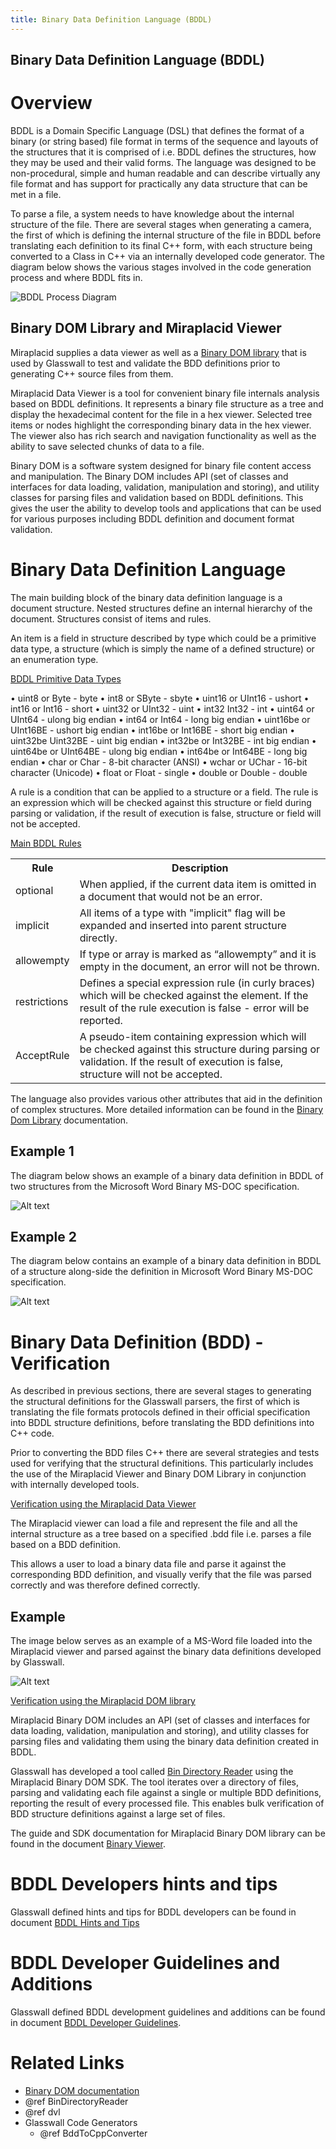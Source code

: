 ```yaml
---
title: Binary Data Definition Language (BDDL)
---
```


## Binary Data Definition Language (BDDL)


# Overview

BDDL is a Domain Specific Language (DSL) that defines the format of a binary (or string based) file format in terms of the sequence and layouts of the structures that it is comprised of i.e. BDDL defines the structures, how they may be used and their valid forms. The language was designed to be non-procedural, simple and human readable and can describe virtually any file format and has support for practically any data structure that can be met in a file.

To parse a file, a system needs to have knowledge about the internal structure 
of the file. There are several stages when generating a camera, the first
of which is defining the internal structure of the file in BDDL before
translating each definition to its final C++ form, with each structure
being converted to a Class in C++ via an internally developed code
generator. The diagram below shows the various stages involved in the 
code generation process and where BDDL fits in.

![BDDL Process Diagram](../img/BDDLProcDia.PNG)

## Binary DOM Library and Miraplacid Viewer 


Miraplacid supplies a data viewer as well as a [Binary DOM library](binDomLib.pdf "binDomLib.pdf") that is used by Glasswall to test and validate the BDD definitions prior to generating C++ source files from them. 

Miraplacid Data Viewer is a tool for convenient binary file internals analysis based on BDDL definitions. It represents a binary file structure as a tree and display the hexadecimal content for the file in a hex viewer. Selected tree items or nodes highlight the corresponding binary data in the hex viewer.  The viewer also has rich search and navigation functionality as well as the ability to save selected chunks of data to a file.

Binary DOM is a software system designed for binary file content access and manipulation. The Binary DOM includes API (set of classes and interfaces for data loading, validation, manipulation and storing), and utility classes for parsing files and validation based on BDDL definitions. This gives the user the ability to develop tools and applications that can be used for various purposes including BDDL definition and document format validation.


# Binary Data Definition Language

The main building block of the binary data definition language is a document structure. Nested structures define an internal hierarchy of the document. Structures consist of items and rules. 

An item is a field in structure described by type which could be a primitive data type, a structure (which is simply the name of a defined structure) or an enumeration type. 

<u>BDDL Primitive Data Types</u>

•   uint8 or Byte - byte 
•   int8 or SByte - sbyte 
•   uint16 or UInt16 - ushort 
•   int16 or Int16 - short 
•   uint32 or UInt32 - uint 
•   int32 Int32 - int 
•   uint64 or UInt64 - ulong big endian 
•   int64 or Int64 - long big endian 
•   uint16be or UInt16BE - ushort big endian 
•   int16be or Int16BE - short big endian 
•   uint32be Uint32BE - uint big endian 
•   int32be or Int32BE - int big endian 
•   uint64be or UInt64BE - ulong big endian 
•   int64be or Int64BE - long big endian 
•   char or Char - 8-bit character (ANSI) 
•   wchar or UChar - 16-bit character (Unicode) 
•   float or Float - single 
•   double or Double - double

A rule is a condition that can be applied to a structure or a field. The rule is an expression which will be checked against this structure or field during parsing or validation, if the result of execution is false, structure or field will not be accepted.

<u>Main BDDL Rules</u>

<TABLE>
    <TR><TH>Rule</TH><TH>Description</TH></TR>
    <TR>
        <TD>optional</TD>
        <TD>When applied, if the current data item is omitted in a document that would not be an error.</TD>
    </TR>
    <TR>
        <TD>implicit</TD>
        <TD>All items of a type with "implicit" flag will be expanded and inserted into parent structure directly.</TD>
    </TR>
    <TR>
        <TD>allowempty</TD>
        <TD>If type or array is marked as “allowempty” and it is empty in the document, an error will not be thrown.</TD>
    </TR>
    <TR>
        <TD>restrictions</TD>
        <TD>Defines a special expression rule (in curly braces) which will be checked against the element. If the result of the rule execution is false - error will be reported.</TD>
    </TR>
    <TR>
        <TD>AcceptRule</TD>
        <TD>A pseudo-item containing expression which will be checked against this structure during parsing or validation. If the result of execution is false, structure will not be accepted.</TD>
    </TR>
</TABLE>

The language also provides various other attributes that aid in the definition of complex structures. More detailed information can be found in the [Binary Dom Library](BinaryViewer.chm "BinaryViewer.chm") documentation.

## Example 1
The diagram below shows an example of a binary data definition in BDDL of two structures from the Microsoft Word Binary MS-DOC specification.

![Alt text](../img/BDDLExample1.PNG)

## Example 2
The diagram below contains an example of a binary data definition in BDDL of a structure along-side the definition in Microsoft Word Binary MS-DOC specification.

![Alt text](../img/BDDLExample2.PNG)

# Binary Data Definition (BDD) - Verification

As described in previous sections, there are several stages to generating the structural definitions for the Glasswall parsers, the first of which is translating the file formats protocols defined in their official specification into BDDL structure definitions, before translating the BDD definitions into C++ code. 

Prior to converting the BDD files C++ there are several strategies and tests used for verifying that the structural definitions. This particularly includes the use of the Miraplacid Viewer and Binary DOM Library in conjunction with internally developed tools.

<u>Verification using the Miraplacid Data Viewer</u>

The Miraplacid viewer can load a file and represent the file and all the internal structure as a tree based on a specified .bdd file i.e. parses a file based on a BDD definition.

This allows a user to load a binary data file and parse it against the corresponding BDD definition, and visually verify that the file was parsed correctly and was therefore defined correctly.

## Example

The image below serves as an example of a MS-Word file loaded into the Miraplacid viewer and parsed against the binary data definitions developed by Glasswall.

![Alt text](../img/BDDLExample3.PNG)

<u>Verification using the Miraplacid DOM library</u>

Miraplacid Binary DOM includes an API (set of classes and interfaces for data loading, validation, manipulation and storing), and utility classes for parsing files and validating them using the binary data definition created in BDDL.

Glasswall has developed a tool called [Bin Directory Reader](BinDirectoryReader) using the Miraplacid Binary DOM SDK. The tool iterates over a directory of files, parsing and validating each file against a single or multiple BDD definitions, reporting the result of every processed file. This enables bulk verification of BDD structure definitions against a large set of files.

The guide and SDK documentation for Miraplacid Binary DOM library can be found in the document [Binary Viewer](BinaryViewer.chm "BinaryViewer.chm").

# BDDL Developers hints and tips

Glasswall defined hints and tips for BDDL developers can be found in document [BDDL Hints and Tips](BddlHintsAndTips.pdf "BddlHintsAndTips.pdf")

# BDDL Developer Guidelines and Additions

Glasswall defined BDDL development guidelines and additions can be found in document [BDDL Developer Guidelines](BddlDeveloperGuidelines.pdf "BddlDeveloperGuidelines.pdf").

# Related Links 

- [Binary DOM documentation](BinaryViewer.chm "BinaryViewer.chm")
- @ref BinDirectoryReader
- @ref dvl
- Glasswall Code Generators
    - @ref BddToCppConverter

